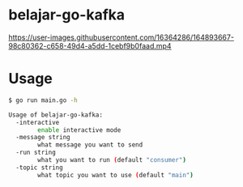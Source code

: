# belajar-go-kafka

https://user-images.githubusercontent.com/16364286/164893667-98c80362-c658-49d4-a5dd-1cebf9b0faad.mp4

# Usage
```bash
$ go run main.go -h

Usage of belajar-go-kafka:
  -interactive
        enable interactive mode
  -message string
        what message you want to send
  -run string
        what you want to run (default "consumer")
  -topic string
        what topic you want to use (default "main")
```
